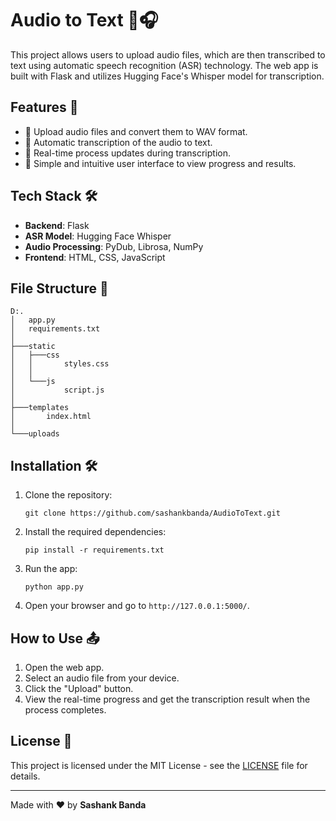
# Audio to Text 📝🎧

This project allows users to upload audio files, which are then transcribed to text using automatic speech recognition (ASR) technology. The web app is built with Flask and utilizes Hugging Face's Whisper model for transcription.

## Features 🚀
- 🎤 Upload audio files and convert them to WAV format.
- 📝 Automatic transcription of the audio to text.
- 🔄 Real-time process updates during transcription.
- 💾 Simple and intuitive user interface to view progress and results.

## Tech Stack 🛠️
- **Backend**: Flask
- **ASR Model**: Hugging Face Whisper
- **Audio Processing**: PyDub, Librosa, NumPy
- **Frontend**: HTML, CSS, JavaScript

## File Structure 📁
```
D:.
│   app.py
│   requirements.txt
│
├───static
│   ├───css
│   │       styles.css
│   │
│   └───js
│           script.js
│
├───templates
│       index.html
│
└───uploads
```

## Installation 🛠️
1. Clone the repository:
    ```
    git clone https://github.com/sashankbanda/AudioToText.git
    ```

2. Install the required dependencies:
    ```
    pip install -r requirements.txt
    ```

3. Run the app:
    ```
    python app.py
    ```

4. Open your browser and go to `http://127.0.0.1:5000/`.

## How to Use 📤
1. Open the web app.
2. Select an audio file from your device.
3. Click the "Upload" button.
4. View the real-time progress and get the transcription result when the process completes.

## License 📜
This project is licensed under the MIT License - see the [LICENSE](LICENSE) file for details.

---

Made with ❤️ by **Sashank Banda**
